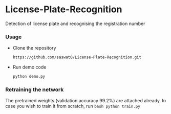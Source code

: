 # License-Plate-Recognition
Detection of license plate and recognising the registration number

### Usage
*   Clone the repository
    ```bash
    https://github.com/saswat0/License-Plate-Recognition.git
    ```
*   Run demo code
    ```bash
    python demo.py
    ```

### Retraining the network
The pretrained weights (validation accuracy 99.2%) are attached already. In case you wish to train it from scratch, run
    ```bash
    python train.py
    ```
